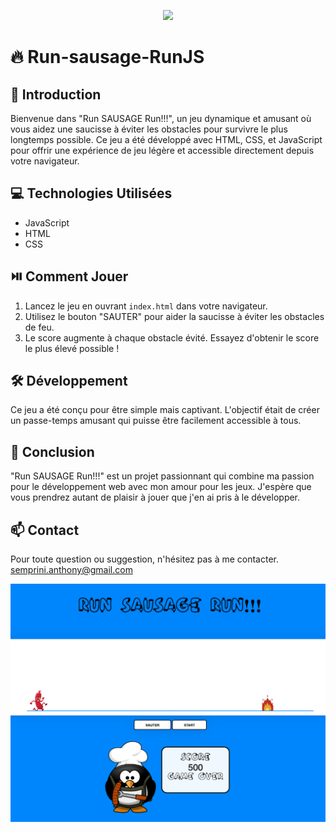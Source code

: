<p align="center">
  <a href="https://skillicons.dev">
    <img src="https://skillicons.dev/icons?i=html,css,js" />
  </a>
</p>


# 🔥 Run-sausage-RunJS

## 📝 Introduction
Bienvenue dans "Run SAUSAGE Run!!!", un jeu dynamique et amusant où vous aidez une saucisse à éviter les obstacles pour survivre le plus longtemps possible. Ce jeu a été développé avec HTML, CSS, et JavaScript pour offrir une expérience de jeu légère et accessible directement depuis votre navigateur.


## 💻 Technologies Utilisées
- JavaScript
- HTML
- CSS

## ⏯️ Comment Jouer
1. Lancez le jeu en ouvrant `index.html` dans votre navigateur.
2. Utilisez le bouton "SAUTER" pour aider la saucisse à éviter les obstacles de feu.
3. Le score augmente à chaque obstacle évité. Essayez d'obtenir le score le plus élevé possible !

## 🛠️ Développement
Ce jeu a été conçu pour être simple mais captivant. L'objectif était de créer un passe-temps amusant qui puisse être facilement accessible à tous.

## :dart: Conclusion
"Run SAUSAGE Run!!!" est un projet passionnant qui combine ma passion pour le développement web avec mon amour pour les jeux. J'espère que vous prendrez autant de plaisir à jouer que j'en ai pris à le développer.

## 📫 Contact
Pour toute question ou suggestion, n'hésitez pas à me contacter. semprini.anthony@gmail.com


<img src="runSausage.png">
